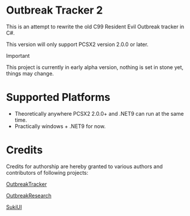 # Outbreak Tracker 2

This is an attempt to rewrite the old C99 Resident Evil Outbreak tracker in C#.

This version will only support PCSX2 version 2.0.0 or later.

> [!Important]
> This project is currently in early alpha version, nothing is set in stone yet, things may change.

# Supported Platforms
- Theoretically anywhere PCSX2 2.0.0+ and .NET9 can run at the same time.
- Practically windows + .NET9 for now.

# Credits

Credits for authorship are hereby granted to various authors and contributors of following projects:

[OutbreakTracker](https://github.com/phoe-nix/OutbreakTracker)

[OutbreakResearch](https://github.com/Outbreak-Research/Documentation)

[SukiUI](https://github.com/kikipoulet/SukiUI)
